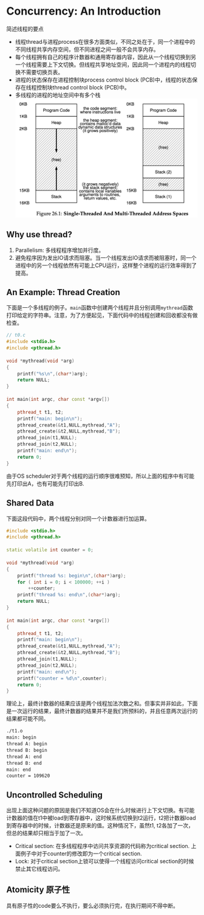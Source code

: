 # Concurrency: An Introduction
简述线程的要点
* 线程thread与进程process在很多方面类似，不同之处在于，同一个进程中的不同线程共享内存空间，但不同进程之间一般不会共享内存。
* 每个线程拥有自己的程序计数器和通用寄存器内容，因此从一个线程切换到另一个线程需要上下文切换。但线程共享地址空间，因此同一个进程内的线程切换不需要切换页表。
* 进程的状态保存在进程控制块process control block (PCB)中，线程的状态保存在线程控制块thread control block (PCB)中。
* 多线程的进程的地址空间中有多个栈
![multi thread virtual memory](./multi_thread_vm.png)

## Why use thread?
1. Parallelism: 多线程程序增加并行度。
2. 避免程序因为发出IO请求而阻塞。当一个线程发出IO请求而被阻塞时，同一个进程中的另一个线程依然有可能上CPU运行，这样整个进程的运行效率得到了提高。

## An Example: Thread Creation
下面是一个多线程的例子。```main```函数中创建两个线程并且分别调用```mythread```函数打印给定的字符串。注意，为了方便起见，下面代码中的线程创建和回收都没有做检查。
```c++
// t0.c
#include <stdio.h>
#include <pthread.h>

void *mythread(void *arg)
{
    printf("%s\n",(char*)arg);
    return NULL;
}

int main(int argc, char const *argv[])
{
    pthread_t t1, t2;
    printf("main: begin\n");
    pthread_create(&t1,NULL,mythread,"A");
    pthread_create(&t2,NULL,mythread,"B");
    pthread_join(t1,NULL);
    pthread_join(t2,NULL);
    printf("main: end\n");
    return 0;
}
```
由于OS scheduler对于两个线程的运行顺序很难预知，所以上面的程序中有可能先打印出A，也有可能先打印出B.

## Shared Data
下面这段代码中，两个线程分别对同一个计数器进行加运算。
```c++
#include <stdio.h>
#include <pthread.h>

static volatile int counter = 0;

void *mythread(void *arg)
{
    printf("thread %s: begin\n",(char*)arg);
    for ( int i = 0; i < 100000; ++i )
        ++counter;
    printf("thread %s: end\n",(char*)arg);
    return NULL;
}

int main(int argc, char const *argv[])
{
    pthread_t t1, t2;
    printf("main: begin\n");
    pthread_create(&t1,NULL,mythread,"A");
    pthread_create(&t2,NULL,mythread,"B");
    pthread_join(t1,NULL);
    pthread_join(t2,NULL);
    printf("main: end\n");
    printf("counter = %d\n",counter);
    return 0;
}
```
理论上，最终计数器的结果应该是两个线程加法次数之和。但事实并非如此，下面是一次运行的结果，最终计数器的结果并不是我们所预料的，并且任意两次运行的结果都可能不同。
```bash
./t1.o
main: begin
thread A: begin
thread B: begin
thread A: end
thread B: end
main: end
counter = 109620
```

## Uncontrolled Scheduling
出现上面这种问题的原因是我们不知道OS会在什么时候进行上下文切换。有可能计数器的值在t1中被load到寄存器中，这时候系统切换到t2运行，t2把计数器load到寄存器中的时候，计数器还是原来的值。这种情况下，虽然t1, t2各加了一次，但总的结果却只相当于加了一次。

* Critical section: 在多线程程序中访问共享资源的代码称为critical section. 上面例子中对于counter的修改即为一个critical section.
* Lock: 对于critical section上锁可以使得一个线程访问critical section的时候禁止其它线程访问。

## Atomicity 原子性
具有原子性的code要么不执行，要么必须执行完，在执行期间不得中断。
